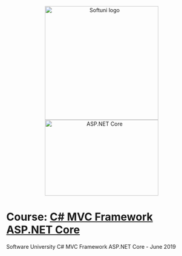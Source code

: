 <p align="center">
	<a href="https://softuni.bg/"><img src="https://upload.wikimedia.org/wikipedia/commons/7/76/Logo_Software_University_%28SoftUni%29_-_blue.png" alt="Softuni logo" width="300" align="center"></a>
	<a href="https://www.asp.net/"><img src="https://i.udemycdn.com/course/750x422/2120618_cfe6.jpg" alt="ASP.NET Core" width="300" height="200" align="center"></a>
<p>

#  Course: [C# MVC Framework ASP.NET Core](https://softuni.bg/trainings/2197/csharp-mvc-frameworks-asp-net-core-november-2018)
Software University   C# MVC Framework ASP.NET Core - June 2019

